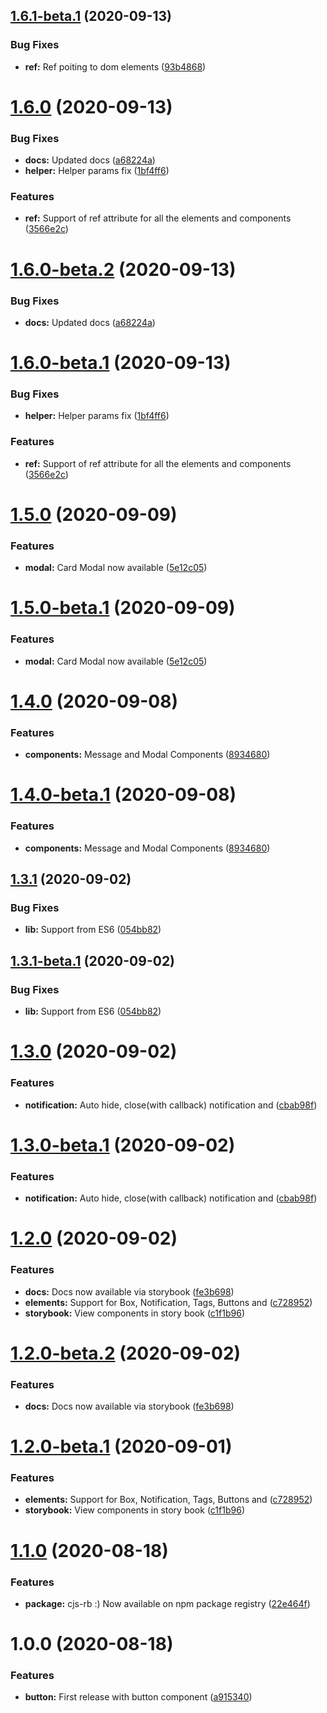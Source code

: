 ## [1.6.1-beta.1](https://github.com/itsprofcjs/cjs-rb/compare/v1.6.0...v1.6.1-beta.1) (2020-09-13)


### Bug Fixes

* **ref:** Ref poiting to dom elements ([93b4868](https://github.com/itsprofcjs/cjs-rb/commit/93b486827bd11e961cf87eff87e6608ef0e7a6f9))

# [1.6.0](https://github.com/itsprofcjs/cjs-rb/compare/v1.5.0...v1.6.0) (2020-09-13)


### Bug Fixes

* **docs:** Updated docs ([a68224a](https://github.com/itsprofcjs/cjs-rb/commit/a68224a64545b85cbbdd2fd15cd45ea1aa715cfa))
* **helper:** Helper params fix ([1bf4ff6](https://github.com/itsprofcjs/cjs-rb/commit/1bf4ff6a7401a6e66d4e751d0afa874868972fb7))


### Features

* **ref:** Support of ref attribute for all the elements and components ([3566e2c](https://github.com/itsprofcjs/cjs-rb/commit/3566e2c319d52f716cf0fd825b4b26e732ee29e9))

# [1.6.0-beta.2](https://github.com/itsprofcjs/cjs-rb/compare/v1.6.0-beta.1...v1.6.0-beta.2) (2020-09-13)


### Bug Fixes

* **docs:** Updated docs ([a68224a](https://github.com/itsprofcjs/cjs-rb/commit/a68224a64545b85cbbdd2fd15cd45ea1aa715cfa))

# [1.6.0-beta.1](https://github.com/itsprofcjs/cjs-rb/compare/v1.5.0...v1.6.0-beta.1) (2020-09-13)


### Bug Fixes

* **helper:** Helper params fix ([1bf4ff6](https://github.com/itsprofcjs/cjs-rb/commit/1bf4ff6a7401a6e66d4e751d0afa874868972fb7))


### Features

* **ref:** Support of ref attribute for all the elements and components ([3566e2c](https://github.com/itsprofcjs/cjs-rb/commit/3566e2c319d52f716cf0fd825b4b26e732ee29e9))

# [1.5.0](https://github.com/itsprofcjs/cjs-rb/compare/v1.4.0...v1.5.0) (2020-09-09)


### Features

* **modal:** Card Modal now available ([5e12c05](https://github.com/itsprofcjs/cjs-rb/commit/5e12c05756a0ca37f5e8488729cbe8557970197c))

# [1.5.0-beta.1](https://github.com/itsprofcjs/cjs-rb/compare/v1.4.0...v1.5.0-beta.1) (2020-09-09)


### Features

* **modal:** Card Modal now available ([5e12c05](https://github.com/itsprofcjs/cjs-rb/commit/5e12c05756a0ca37f5e8488729cbe8557970197c))

# [1.4.0](https://github.com/itsprofcjs/cjs-rb/compare/v1.3.1...v1.4.0) (2020-09-08)


### Features

* **components:** Message and Modal Components ([8934680](https://github.com/itsprofcjs/cjs-rb/commit/8934680ab65f9f1a7836a656e7c3bb56a22c8cd4))

# [1.4.0-beta.1](https://github.com/itsprofcjs/cjs-rb/compare/v1.3.1...v1.4.0-beta.1) (2020-09-08)


### Features

* **components:** Message and Modal Components ([8934680](https://github.com/itsprofcjs/cjs-rb/commit/8934680ab65f9f1a7836a656e7c3bb56a22c8cd4))

## [1.3.1](https://github.com/itsprofcjs/cjs-rb/compare/v1.3.0...v1.3.1) (2020-09-02)


### Bug Fixes

* **lib:** Support from ES6 ([054bb82](https://github.com/itsprofcjs/cjs-rb/commit/054bb82c53b42cad1d7d4a311390880caab66de7))

## [1.3.1-beta.1](https://github.com/itsprofcjs/cjs-rb/compare/v1.3.0...v1.3.1-beta.1) (2020-09-02)


### Bug Fixes

* **lib:** Support from ES6 ([054bb82](https://github.com/itsprofcjs/cjs-rb/commit/054bb82c53b42cad1d7d4a311390880caab66de7))

# [1.3.0](https://github.com/itsprofcjs/cjs-rb/compare/v1.2.0...v1.3.0) (2020-09-02)


### Features

* **notification:** Auto hide, close(with callback) notification and ([cbab98f](https://github.com/itsprofcjs/cjs-rb/commit/cbab98f6dd8ce19c6090ae9f6f05828f700c11f3))

# [1.3.0-beta.1](https://github.com/itsprofcjs/cjs-rb/compare/v1.2.0...v1.3.0-beta.1) (2020-09-02)


### Features

* **notification:** Auto hide, close(with callback) notification and ([cbab98f](https://github.com/itsprofcjs/cjs-rb/commit/cbab98f6dd8ce19c6090ae9f6f05828f700c11f3))

# [1.2.0](https://github.com/itsprofcjs/cjs-rb/compare/v1.1.0...v1.2.0) (2020-09-02)


### Features

* **docs:** Docs now available via storybook ([fe3b698](https://github.com/itsprofcjs/cjs-rb/commit/fe3b69891f91b88f0e00e80bf8e146dd8519de51))
* **elements:** Support for Box, Notification, Tags, Buttons and ([c728952](https://github.com/itsprofcjs/cjs-rb/commit/c7289529a9e7bd32bcdec4fe214474eb90147cab))
* **storybook:** View components in story book ([c1f1b96](https://github.com/itsprofcjs/cjs-rb/commit/c1f1b96c1a857555d8c39c80c5ab51f526afbe79))

# [1.2.0-beta.2](https://github.com/itsprofcjs/cjs-rb/compare/v1.2.0-beta.1...v1.2.0-beta.2) (2020-09-02)


### Features

* **docs:** Docs now available via storybook ([fe3b698](https://github.com/itsprofcjs/cjs-rb/commit/fe3b69891f91b88f0e00e80bf8e146dd8519de51))

# [1.2.0-beta.1](https://github.com/itsprofcjs/cjs-rb/compare/v1.1.0...v1.2.0-beta.1) (2020-09-01)


### Features

* **elements:** Support for Box, Notification, Tags, Buttons and ([c728952](https://github.com/itsprofcjs/cjs-rb/commit/c7289529a9e7bd32bcdec4fe214474eb90147cab))
* **storybook:** View components in story book ([c1f1b96](https://github.com/itsprofcjs/cjs-rb/commit/c1f1b96c1a857555d8c39c80c5ab51f526afbe79))

# [1.1.0](https://github.com/itsprofcjs/cjs-rb/compare/v1.0.0...v1.1.0) (2020-08-18)


### Features

* **package:** cjs-rb :) Now available on npm package registry ([22e464f](https://github.com/itsprofcjs/cjs-rb/commit/22e464f5dbc3d3f715a188d8e22138a358e899da))

# 1.0.0 (2020-08-18)


### Features

* **button:** First release with button component ([a915340](https://github.com/itsprofcjs/cjs-rb/commit/a915340adb0faa17b1cc3c3eb43edffe367cb976))
